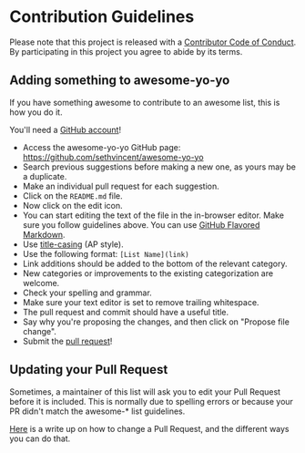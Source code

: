 # Contribution Guidelines

Please note that this project is released with a [Contributor Code of Conduct](code-of-conduct.md). By participating in this project you agree to abide by its terms.

## Adding something to awesome-yo-yo

If you have something awesome to contribute to an awesome list, this is how you do it.

You'll need a [GitHub account](https://github.com/join)!

- Access the awesome-yo-yo GitHub page: https://github.com/sethvincent/awesome-yo-yo
- Search previous suggestions before making a new one, as yours may be a duplicate.
- Make an individual pull request for each suggestion.
- Click on the `README.md` file.
- Now click on the edit icon. 
- You can start editing the text of the file in the in-browser editor. Make sure you follow guidelines above. You can use [GitHub Flavored Markdown](https://help.github.com/articles/github-flavored-markdown/).
- Use [title-casing](http://titlecapitalization.com) (AP style).
- Use the following format: `[List Name](link)`
- Link additions should be added to the bottom of the relevant category.
- New categories or improvements to the existing categorization are welcome.
- Check your spelling and grammar.
- Make sure your text editor is set to remove trailing whitespace.
- The pull request and commit should have a useful title.
- Say why you're proposing the changes, and then click on "Propose file change".
- Submit the [pull request](https://help.github.com/articles/using-pull-requests/)!

## Updating your Pull Request

Sometimes, a maintainer of this list will ask you to edit your Pull Request before it is included. This is normally due to spelling errors or because your PR didn't match the awesome-* list guidelines.

[Here](https://github.com/RichardLitt/docs/blob/master/amending-a-commit-guide.md) is a write up on how to change a Pull Request, and the different ways you can do that.
